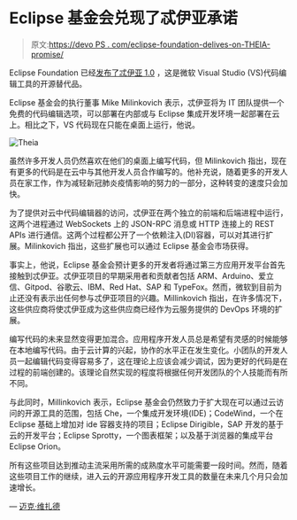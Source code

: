 # Eclipse 基金会兑现了忒伊亚承诺

> 原文:[https://devo PS . com/eclipse-foundation-delives-on-THEIA-promise/](https://devops.com/eclipse-foundation-delivers-on-theia-promise/)

Eclipse Foundation 已经[发布了忒伊亚 1.0](https://www.globenewswire.com/news-release/2020/03/31/2009010/0/en/The-Eclipse-Foundation-Releases-Eclipse-Theia-1-0-a-True-Open-Source-Alternative-to-Visual-Studio-Code.html) ，这是微软 Visual Studio (VS)代码编辑工具的开源替代品。

Eclipse 基金会的执行董事 Mike Milinkovich 表示，忒伊亚将为 IT 团队提供一个免费的代码编辑选项，可以部署在内部或与 Eclipse 集成开发环境一起部署在云上。相比之下，VS 代码现在只能在桌面上运行，他说。

![Theia](../Images/b67cd653be479c94ce5734e55c33a86a.png)

虽然许多开发人员仍然喜欢在他们的桌面上编写代码，但 Milinkovich 指出，现在有更多的代码是在云中与其他开发人员合作编写的。他补充说，随着更多的开发人员在家工作，作为减轻新冠肺炎疫情影响的努力的一部分，这种转变的速度只会加快。

为了提供对云中代码编辑器的访问，忒伊亚在两个独立的前端和后端进程中运行，这两个进程通过 WebSockets 上的 JSON-RPC 消息或 HTTP 连接上的 REST APIs 进行通信。这两个过程都公开了一个依赖注入(DI)容器，可以对其进行扩展。Milinkovich 指出，这些扩展也可以通过 Eclipse 基金会市场获得。

事实上，他说，Eclipse 基金会预计更多的开发者将通过第三方应用开发平台首先接触到忒伊亚。忒伊亚项目的早期采用者和贡献者包括 ARM、Arduino、爱立信、Gitpod、谷歌云、IBM、Red Hat、SAP 和 TypeFox。然而，微软到目前为止还没有表示出任何参与忒伊亚项目的兴趣。Millinkovich 指出，在许多情况下，这些供应商将使忒伊亚成为这些供应商已经作为云服务提供的 DevOps 环境的扩展。

编写代码的未来显然变得更加混合。应用程序开发人员总是希望有灵感的时候能够在本地编写代码。由于云计算的兴起，协作的水平正在发生变化。小团队的开发人员一起编辑代码变得容易多了，这在理论上应该会减少调试，因为更好的代码是在过程的前端创建的。该理论自然实现的程度将根据任何开发团队的个人技能而有所不同。

与此同时，Millinkovich 表示，Eclipse 基金会仍然致力于扩大现在可以通过云访问的开源工具的范围，包括 Che，一个集成开发环境(IDE)；CodeWind，一个在 Eclipse 基础上增加对 ide 容器支持的项目；Eclipse Dirigible，SAP 开发的基于云的开发平台；Eclipse Sprotty，一个图表框架；以及基于浏览器的集成平台 Eclipse Orion。

所有这些项目达到推动主流采用所需的成熟度水平可能需要一段时间。然而，随着这些项目工作的继续，进入云的开源应用程序开发工具的数量在未来几个月只会加速增长。

— [迈克·维扎德](https://devops.com/author/mike-vizard/)